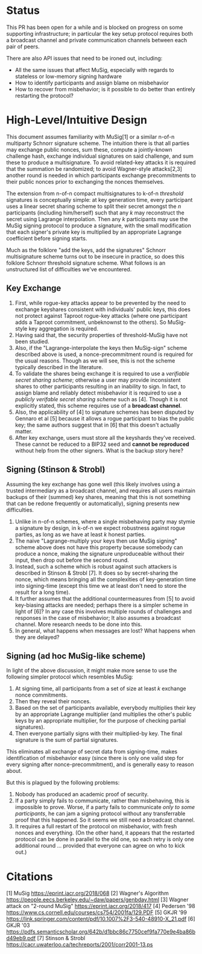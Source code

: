 # Status

This PR has been open for a while and is blocked on progress on some
supporting infrastructure; in particular the key setup protocol requires
both a broadcast channel and private communication channels between
each pair of peers.

There are also API issues that need to be ironed out, including:

* All the same issues that affect MuSig, especially with regards to
stateless or low-memory signing hardware
* How to identify participants and assign blame on misbehavior
* How to recover from misbehavior; is it possible to do better than
entirely restarting the protocol?

# High-Level/Intuitive Design

This document assumes familiarity with MuSig[1] or a similar n-of-n
multiparty Schnorr signature scheme. The intuition there is that all
parties may exchange public nonces, sum these, compute a jointly-known
challenge hash, exchange individual signatures on said challenge, and
sum these to produce a multisignature. To avoid related-key attacks
it is required that the summation be randomized; to avoid Wagner-style
attacks[2,3] another round is needed in which participants exchange
precommitments to their public nonces prior to exchanging the nonces
themselves.

The extension from n-of-n compact multisignatures to k-of-n *threshold*
signatures is conceptually simple: at key generation time, every participant
uses a linear secret sharing scheme to split their secret amongst the *n*
participants (including him/herself) such that any *k* may reconstruct
the secret using Lagrange interpolation. Then any *k* participants may
use the MuSig signing protocol to produce a signature, with the small
modification that each signer's private key is multiplied by an appropriate
Lagrange coefficient before signing starts.

Much as the folklore "add the keys, add the signatures" Schnorr multisignature
scheme turns out to be insecure in practice, so does this folklore Schnorr
threshold signature scheme. What follows is an unstructured list of
difficulties we've encountered.

## Key Exchange

1. First, while rogue-key attacks appear to be prevented by the need to
exchange keyshares consistent with individuals' public keys, this does
not protect against Taproot rogue-key attacks (where one participant adds
a Taproot commitment, unbeknownst to the others). So MuSig-style key
aggregation is required.
2. Having said that, the security properties of threshold-MuSig have not
been studied.
3. Also, if the "Lagrange-interpolate the keys then MuSig-sign" scheme
described above is used, a nonce-precommitment round is required for
the usual reasons. Though as we will see, this is not the scheme typically
described in the literature.
4. To validate the shares being exchange it is required to use a *verifiable
secret sharing scheme*; otherwise a user may provide inconsistent shares
to other participants resulting in an inability to sign. In fact, to
assign blame and reliably detect misbehavior it is required to use a *publicly
verifable secret sharing scheme* such as [4]. Though it is not explicitly
stated, this scheme requires use of a **broadcast channel**.
5. Also, the applicability of [4] to signature schemes has been disputed
by Gennaro et al [5] because it allows a rogue participant to bias the public
key; the same authors suggest that in [6] that this doesn't actually matter.
6. After key exchange, users must store all the keyshards they've received.
These cannot be reduced to a BIP32 seed and **cannot be reproduced** without
help from the other signers. What is the backup story here?

## Signing (Stinson & Strobl)

Assuming the key exchange has gone well (this likely involves using a trusted
intermediary as a broadcast channel, and requires all users maintain backups
of their (summed) key shares, meaning that this is not something that can be
redone frequently or automatically), signing presents new difficulties.

1. Unlike in n-of-n schemes, where a single misbehaving party may stymie a
signature by design, in k-of-n we expect robustness against rogue parties,
as long as we have at least *k* honest parties.
2. The naive "Lagrange-multiply your keys then use MuSig signing" scheme
above does not have this property because somebody can produce a nonce,
making the signature unproduceable without their input, then drop out
before the second round.
3. Instead, such a scheme which is robust against such attackers is
described in Stinson & Strobl [7]. It does so by secret-sharing the nonce,
which means bringing all the complexities of key-generation time into
signing-time (except this time we at least don't need to store the result
for a long time).
4. It further assumes that the additional countermeasures from [5] to avoid
key-biasing attacks are needed; perhaps there is a simpler scheme in light
of [6]? In any case this involves multiple rounds of challenges and responses
in the case of misbehavior; It also assumes a broadcast channel. More research
needs to be done into this.
5. In general, what happens when messages are lost? What happens when they
are delayed?

## Signing (ad hoc MuSig-like scheme)

In light of the above discussion, it might make more sense to use the following
simpler protocol which resembles MuSig:

1. At signing time, all participants from a set of size at least *k* exchange
nonce commitments.
2. Then they reveal their nonces.
3. Based on the set of participants available, everybody multiplies their key
by an appropriate Lagrange multiplier (and multiplies the other's public keys
by an appropriate multiplier, for the purpose of checking partial signatures).
4. Then everyone partially signs with their multiplied-by key. The final
signature is the sum of partial signatures.

This eliminates all exchange of secret data from signing-time, makes
identification of misbehavior easy (since there is only one valid step
for every signing after nonce-precommitment), and is generally easy to
reason about.

But this is plagued by the following problems:

1. Nobody has produced an academic proof of security.
2. If a party simply fails to communicate, rather than misbehaving, this is
impossible to prove. Worse, if a party fails to communicate *only to some
participants*, he can jam a signing protocol without any transferrable proof
that this happened. So it seems we still need a broadcast channel.
3. It requires a full restart of the protocol on misbehavior, with fresh
nonces and everything. (On the other hand, it appears that the restarted
protocol can be done in parallel to the old one, so each retry is only
one additional round ... provided that everyone can agree on who to kick out.)
	
# Citations

[1] MuSig https://eprint.iacr.org/2018/068
[2] Wagner's Algorithm https://people.eecs.berkeley.edu/~daw/papers/genbday.html
[3] Wagner attack on "2-round MuSig" https://eprint.iacr.org/2018/417
[4] Pedersen '98 https://www.cs.cornell.edu/courses/cs754/2001fa/129.PDF
[5] GKJR '99 https://link.springer.com/content/pdf/10.1007%2F3-540-48910-X_21.pdf
[6] GKJR '03 https://pdfs.semanticscholar.org/642b/d1bbc86c7750cef9fa770e9e4ba86bd49eb9.pdf
[7] Stinson & Strobl https://cacr.uwaterloo.ca/techreports/2001/corr2001-13.ps
